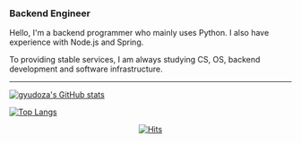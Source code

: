 ### Backend Engineer 
Hello, I'm a backend programmer who mainly uses Python. I also have experience with Node.js and Spring.  

To providing stable services, I am always studying CS, OS, backend development and software infrastructure.


---------

[![gyudoza's GitHub stats](https://github-readme-stats.vercel.app/api?username=jujumilk3&theme=github_dark)](https://github.com/anuraghazra/github-readme-stats)

[![Top Langs](https://github-readme-stats.vercel.app/api/top-langs/?username=jujumilk3&layout=compact&theme=github_dark)](https://github.com/anuraghazra/github-readme-stats)

<div align=center>
	
[![Hits](https://hits.seeyoufarm.com/api/count/incr/badge.svg?url=https%3A%2F%2Fgithub.com%2Fjujumilk3&count_bg=%233AA5BC&title_bg=%23555555&icon=&icon_color=%23E7E7E7&title=hits&edge_flat=false)](https://hits.seeyoufarm.com)
	
</div>
